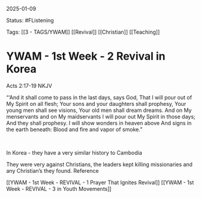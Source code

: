 2025-01-09

Status: #FListening 

Tags: [[3 - TAGS/YWAM]] [[Revival]] [[Christian]]  [[Teaching]]

# YWAM - 1st Week - 2 Revival in Korea

Acts‬ ‭2‬:‭17‬-‭19‬ ‭NKJV‬‬

“‘And it shall come to pass in the last days, says God, That I will pour out of My Spirit on all flesh; Your sons and your daughters shall prophesy, Your young men shall see visions, Your old men shall dream dreams. And on My menservants and on My maidservants I will pour out My Spirit in those days; And they shall prophesy. I will show wonders in heaven above And signs in the earth beneath: Blood and fire and vapor of smoke.”

‭‭

In Korea - they have a very similar history to Cambodia

  

They were very against Christians, the leaders kept killing missionaries and any Christian’s they found.
Reference

[[YWAM - 1st Week - REVIVAL - 1 Prayer That Ignites Revival]]
[[YWAM - 1st Week - REVIVAL - 3 in Youth Movements]]